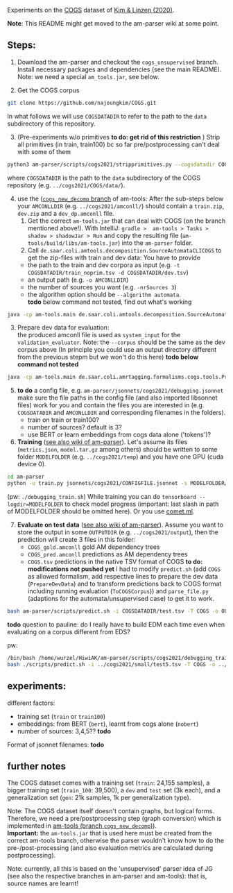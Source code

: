 
Experiments on 
the [COGS](https://github.com/najoungkim/COGS) dataset 
of [Kim & Linzen (2020)](https://www.aclweb.org/anthology/2020.emnlp-main.731/).

**Note**: This README might get moved to the am-parser wiki at some point.

## Steps:

1. Download the am-parser and checkout the `cogs_unsupervised` branch.
   Install necessary packages and dependencies (see the main README).
   Note: we need a special `am_tools.jar`, see below.
   

2. Get the COGS corpus
```bash
git clone https://github.com/najoungkim/COGS.git
```
   In what follows we will use `COGSDATADIR` to refer to 
   the path to the `data` subdirectory of this repository.

3. (Pre-experiments w/o primitives **to do: get rid of this restriction** ) 
   Strip all primitives (in train, train100) bc so far pre/postprocessing 
   can't deal with some of them
```bash
python3 am-parser/scripts/cogs2021/stripprimitives.py --cogsdatadir COGSDATADIR
```
   where `COGSDATADIR` is the path to the `data` subdirectory of the COGS repository (e.g. `../cogs2021/COGS/data/`).

4. use the ([`cogs_new_decomp` branch](https://github.com/coli-saar/am-tools/tree/cogs_new_decomp) of am-tools:
   After the sub-steps below your `AMCONLLDIR` (e.g. `../cogs2021/amconll/`) should contain a `train.zip`, `dev.zip` and a `dev_dp.amconll` file.
   1. Get the correct `am-tools.jar` that can deal with COGS (on the branch mentioned above!).
   With IntelliJ: `gradle >  am-tools > Tasks > shadow > shadowJar > Run` and 
   copy the resulting file (`am-tools/build/libs/am-tools.jar`) into the `am-parser` folder.
   2. Call `de.saar.coli.amtools.decomposition.SourceAutomataCLICOGS` to get the zip-files with train and dev data:
   You have to provide 
   - the path to the train and dev corpora as input (e.g. `-t COGSDATADIR/train_noprim.tsv -d COGSDATADIR/dev.tsv`)
   - an output path (e.g. `-o AMCONLLDIR`)
   - the number of sources you want (e.g. `-nrSources 3`)
   - the algorithm option should be `--algorithm automata`.  
   **todo** below command not tested, find out what's working
```bash
java -cp am-tools.main de.saar.coli.amtools.decomposition.SourceAutomataCLICOGS -t COGSDATADIR/train_noprim.tsv -d COGSDATADIR/dev.tsv -o AMCONLLDIR -nrSources 3 --algorithm automata
```
   3. Prepare dev data for evaluation:  
      the produced amconll file is used as `system_input` for the `validation_evaluator`.
      Note: the `--corpus` should be the same as the dev corpus above
      (In principle you could use an output directory different from the previous stepm but we won't do this here)
      **todo below command not tested**
```bash
java -cp am-tools.main de.saar.coli.amrtagging.formalisms.cogs.tools.PrepareDevData --corpus COGSDATADIR/dev.tsv --outPath AMCONLLDIR --prefix dp_dev
```
5. **to do** a config file, e.g. `am-parser/jsonnets/cogs2021/debugging.jsonnet` 
   make sure the file paths in the config file (and also imported libsonnet files) 
   work for you and contain the files you are interested in 
   (e.g. `COGSDATADIR` and `AMCONLLDIR` and corresponding filenames in the folders).
   - train on train or train100?
   - number of sources? default is 3?
   - use BERT or learn embeddings from cogs data alone ('tokens')?
6. **Training** ([see also wiki of am-parser](https://github.com/coli-saar/am-parser/wiki/Training-the-Parser)).
   Let's assume its files (`metrics.json`, `model.tar.gz` among others) should 
   be written to some folder `MODELFOLDER` (e.g. `../cogs2021/temp`) 
   and you have one GPU (cuda device 0).
```bash
cd am-parser
python -u train.py jsonnets/cogs2021/CONFIGFILE.jsonnet -s MODELFOLDER/  -f --file-friendly-logging  -o ' {"trainer" : {"cuda_device" :  0  } }' &> ./train_cogs.log
```
   (pw: `./debugging_train.sh`)
   While training you can do `tensorboard --logdir=MODELFOLDER` to check model progress 
   (important: last slash in path of MODELFOLDER should be omitted here).
   Or you use [comet.ml](https://www.comet.ml/site/).

7. **Evaluate on test data** ([see also wiki of am-parser](https://github.com/coli-saar/am-parser/wiki/Prediction-and-evaluation-on-test-data)).
   Assume you want to store the output in some `OUTPUTDIR` (e.g. `../cogs2021/output`),
   then the prediction will create 3 files in this folder:
   - `COGS_gold.amconll` gold AM dependency trees
   - `COGS_pred.amconll` predictions as AM dependency trees
   - `COGS.tsv` predictions in the native TSV format of COGS
   **to do: modifications not pushed yet** 
   I had to modify `predict.sh`
   (add `COGS` as allowed formalism, 
   add respective lines to prepare the dev data (`PrepareDevData`) and 
   to transform predictions back to COGS format including running evaluation (`ToCOGSCorpus`))
   and `parse_file.py` (adaptions for the automata/unsupervised case) to get it to work.
```bash
bash am-parser/scripts/predict.sh -i COGSDATADIR/test.tsv -T COGS -o OUTPUTDIR -m MODELFOLDER/model.tar.gz -g 0
```
   **todo** question to pauline: do I really have to build EDM each time even when evaluating on a corpus different from EDS?


pw:
```bash
/bin/bash /home/wurzel/HiwiAK/am-parser/scripts/cogs2021/debugging_train.sh
bash ./scripts/predict.sh -i ../cogs2021/small/test5.tsv -T COGS -o ../cogs2021/output -m ../cogs2021/temp/model.tar.gz -g 0 -f &> ../cogs2021/predict-sh.log
```


## experiments:

different factors:
- training set (`train` or `train100`)
- embeddings: from BERT (`bert`), learnt from cogs alone (`nobert`)
- number of sources: 3,4,5?? **todo**

Format of jsonnet filenames: **todo**

## further notes

The COGS dataset comes with a training set (`train`: 24,155 samples), 
a bigger training set (`train_100`: 39,500), a `dev` and `test` set (3k each),
and a generalization set (`gen`: 21k samples, 1k per generalization type).

Note: The COGS dataset itself doesn't contain graphs, but logical forms.
Therefore, we need a pre/postprocessing step (graph conversion)
which is implemented in [am-tools (branch `cogs_new_decomp`)](https://github.com/coli-saar/am-tools/tree/cogs_new_decomp)).  
**Important:** the `am-tools.jar` that is used here must be created from the correct am-tools branch, 
otherwise the parser wouldn't know how to do the pre-/post-processing 
(and also evaluation metrics are calculated during postprocessing).

Note: currently, all this is based on the 'unsupervised' parser idea of JG 
(see also the respective branches in am-parser and am-tools): that is, source names are learnt!

